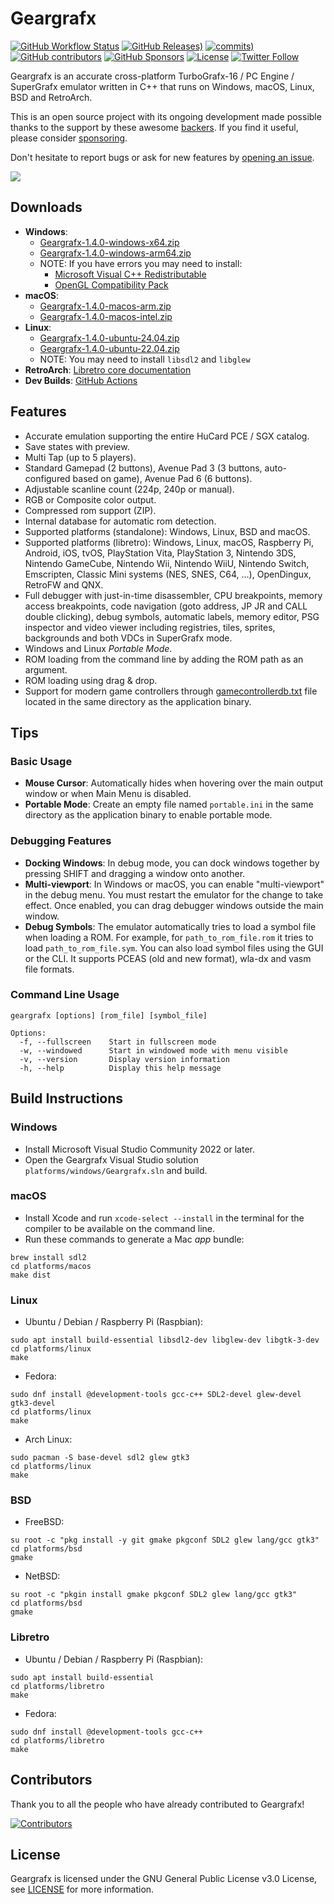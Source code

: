# Geargrafx

[![GitHub Workflow Status](https://img.shields.io/github/actions/workflow/status/drhelius/Geargrafx/geargrafx.yml)](https://github.com/drhelius/Geargrafx/actions/workflows/geargrafx.yml)
[![GitHub Releases)](https://img.shields.io/github/v/tag/drhelius/Geargrafx?label=version)](https://github.com/drhelius/Geargrafx/releases)
[![commits)](https://img.shields.io/github/commit-activity/t/drhelius/Geargrafx)](https://github.com/drhelius/Geargrafx/commits/main)
[![GitHub contributors](https://img.shields.io/github/contributors/drhelius/Geargrafx)](https://github.com/drhelius/Geargrafx/graphs/contributors)
[![GitHub Sponsors](https://img.shields.io/github/sponsors/drhelius)](https://github.com/sponsors/drhelius)
[![License](https://img.shields.io/github/license/drhelius/Geargrafx)](https://github.com/drhelius/Geargrafx/blob/main/LICENSE)
[![Twitter Follow](https://img.shields.io/twitter/follow/drhelius)](https://x.com/drhelius)

Geargrafx is an accurate cross-platform TurboGrafx-16 / PC Engine / SuperGrafx emulator written in C++ that runs on Windows, macOS, Linux, BSD and RetroArch.

This is an open source project with its ongoing development made possible thanks to the support by these awesome [backers](backers.md). If you find it useful, please consider [sponsoring](https://github.com/sponsors/drhelius).

Don't hesitate to report bugs or ask for new features by [opening an issue](https://github.com/drhelius/Geargrafx/issues).

<img src="http://www.geardome.com/files/geargrafx/geargrafx_debug_02.png">

## Downloads

- **Windows**:
  - [Geargrafx-1.4.0-windows-x64.zip](https://github.com/drhelius/Geargrafx/releases/download/1.4.0/Geargrafx-1.4.0-windows-x64.zip)
  - [Geargrafx-1.4.0-windows-arm64.zip](https://github.com/drhelius/Geargrafx/releases/download/1.4.0/Geargrafx-1.4.0-windows-arm64.zip)
  - NOTE: If you have errors you may need to install:
    - [Microsoft Visual C++ Redistributable](https://go.microsoft.com/fwlink/?LinkId=746572)
    - [OpenGL Compatibility Pack](https://apps.microsoft.com/detail/9nqpsl29bfff)
- **macOS**:
  - [Geargrafx-1.4.0-macos-arm.zip](https://github.com/drhelius/Geargrafx/releases/download/1.4.0/Geargrafx-1.4.0-macos-arm.zip)
  - [Geargrafx-1.4.0-macos-intel.zip](https://github.com/drhelius/Geargrafx/releases/download/1.4.0/Geargrafx-1.4.0-macos-intel.zip)
- **Linux**:
  - [Geargrafx-1.4.0-ubuntu-24.04.zip](https://github.com/drhelius/Geargrafx/releases/download/1.4.0/Geargrafx-1.4.0-ubuntu-24.04.zip)
  - [Geargrafx-1.4.0-ubuntu-22.04.zip](https://github.com/drhelius/Geargrafx/releases/download/1.4.0/Geargrafx-1.4.0-ubuntu-22.04.zip)
  - NOTE: You may need to install `libsdl2` and `libglew`
- **RetroArch**: [Libretro core documentation](https://docs.libretro.com/library/geargrafx/)
- **Dev Builds**: [GitHub Actions](https://github.com/drhelius/Geargrafx/actions/workflows/geargrafx.yml)

## Features

- Accurate emulation supporting the entire HuCard PCE / SGX catalog.
- Save states with preview.
- Multi Tap (up to 5 players).
- Standard Gamepad (2 buttons), Avenue Pad 3 (3 buttons, auto-configured based on game), Avenue Pad 6 (6 buttons).
- Adjustable scanline count (224p, 240p or manual).
- RGB or Composite color output.
- Compressed rom support (ZIP).
- Internal database for automatic rom detection.
- Supported platforms (standalone): Windows, Linux, BSD and macOS.
- Supported platforms (libretro): Windows, Linux, macOS, Raspberry Pi, Android, iOS, tvOS, PlayStation Vita, PlayStation 3, Nintendo 3DS, Nintendo GameCube, Nintendo Wii, Nintendo WiiU, Nintendo Switch, Emscripten, Classic Mini systems (NES, SNES, C64, ...), OpenDingux, RetroFW and QNX.
- Full debugger with just-in-time disassembler, CPU breakpoints, memory access breakpoints, code navigation (goto address, JP JR and CALL double clicking), debug symbols, automatic labels, memory editor, PSG inspector and video viewer including registries, tiles, sprites, backgrounds and both VDCs in SuperGrafx mode.
- Windows and Linux *Portable Mode*.
- ROM loading from the command line by adding the ROM path as an argument.
- ROM loading using drag & drop.
- Support for modern game controllers through [gamecontrollerdb.txt](https://github.com/mdqinc/SDL_GameControllerDB) file located in the same directory as the application binary.

## Tips

### Basic Usage
- **Mouse Cursor**: Automatically hides when hovering over the main output window or when Main Menu is disabled.
- **Portable Mode**: Create an empty file named `portable.ini` in the same directory as the application binary to enable portable mode.

### Debugging Features
- **Docking Windows**: In debug mode, you can dock windows together by pressing SHIFT and dragging a window onto another.
- **Multi-viewport**: In Windows or macOS, you can enable "multi-viewport" in the debug menu. You must restart the emulator for the change to take effect. Once enabled, you can drag debugger windows outside the main window.
- **Debug Symbols**: The emulator automatically tries to load a symbol file when loading a ROM. For example, for ```path_to_rom_file.rom``` it tries to load ```path_to_rom_file.sym```. You can also load symbol files using the GUI or the CLI. It supports PCEAS (old and new format), wla-dx and vasm file formats.

### Command Line Usage
```
geargrafx [options] [rom_file] [symbol_file]

Options:
  -f, --fullscreen    Start in fullscreen mode
  -w, --windowed      Start in windowed mode with menu visible
  -v, --version       Display version information
  -h, --help          Display this help message
```

## Build Instructions

### Windows

- Install Microsoft Visual Studio Community 2022 or later.
- Open the Geargrafx Visual Studio solution `platforms/windows/Geargrafx.sln` and build.

### macOS

- Install Xcode and run `xcode-select --install` in the terminal for the compiler to be available on the command line.
- Run these commands to generate a Mac *app* bundle:

``` shell
brew install sdl2
cd platforms/macos
make dist
```

### Linux

- Ubuntu / Debian / Raspberry Pi (Raspbian):

``` shell
sudo apt install build-essential libsdl2-dev libglew-dev libgtk-3-dev
cd platforms/linux
make
```

- Fedora:

``` shell
sudo dnf install @development-tools gcc-c++ SDL2-devel glew-devel gtk3-devel
cd platforms/linux
make
```

- Arch Linux:

``` shell
sudo pacman -S base-devel sdl2 glew gtk3
cd platforms/linux
make
```

### BSD

- FreeBSD:

``` shell
su root -c "pkg install -y git gmake pkgconf SDL2 glew lang/gcc gtk3"
cd platforms/bsd
gmake
```

- NetBSD:

``` shell
su root -c "pkgin install gmake pkgconf SDL2 glew lang/gcc gtk3"
cd platforms/bsd
gmake
```

### Libretro

- Ubuntu / Debian / Raspberry Pi (Raspbian):

``` shell
sudo apt install build-essential
cd platforms/libretro
make
```

- Fedora:

``` shell
sudo dnf install @development-tools gcc-c++
cd platforms/libretro
make
```

## Contributors

Thank you to all the people who have already contributed to Geargrafx!

[![Contributors](https://contrib.rocks/image?repo=drhelius/geargrafx)](https://github.com/drhelius/geargrafx/graphs/contributors)

## License

Geargrafx is licensed under the GNU General Public License v3.0 License, see [LICENSE](LICENSE) for more information.

